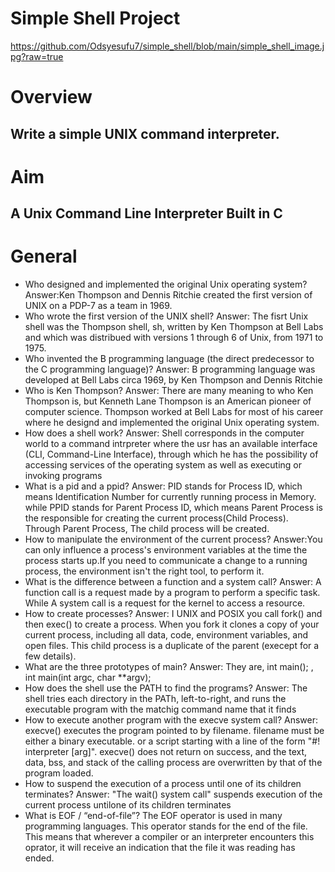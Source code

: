 # Simple Shell Project
https://github.com/Odsyesufu7/simple_shell/blob/main/simple_shell_image.jpg?raw=true
# Overview
## Write a simple UNIX command interpreter.
#  Aim
## A Unix Command Line Interpreter Built in C
# General 
* Who designed and implemented the original Unix operating system?
  Answer:Ken Thompson and Dennis Ritchie created the first version of UNIX on a PDP-7 as a team in 1969.
* Who wrote the first version of the UNIX shell?
  Answer: The fisrt Unix shell was the Thompson shell, sh, written by Ken Thompson at Bell Labs and which was distribued with versions 1 through 6 of Unix, from 1971   to 1975.
* Who invented the B programming language (the direct predecessor to the C programming language)?
  Answer: B programming language was developed at Bell Labs circa 1969, by Ken Thompson and Dennis Ritchie
* Who is Ken Thompson?
  Answer: There are many meaning to who Ken Thompson is, but Kenneth Lane Thompson is an American pioneer of computer science. Thompson worked at Bell Labs for most     of his career where he designd and implemented the original Unix operating system.
* How does a shell work?
  Answer: Shell corresponds in the computer world to a command intrpreter where the usr has an available interface (CLI, Command-Line Interface), through which he has   the possibility of accessing services of the operating system as well as executing or invoking programs
* What is a pid and a ppid?
  Answer: PID stands for Process ID, which means Identification Number for currently running process in Memory. while
  PPID stands for Parent Process ID, which means Parent Process is the responsible for creating the current process(Child Process). Through Parent Process, The child   process will be created.
* How to manipulate the environment of the current process?
  Answer:You can only influence a process's environment variables at the time the process starts up.If you need to communicate a change to a running process, the       environment isn't the right tool, to perform it.
* What is the difference between a function and a system call?
  Answer: A function call is a request made by a program to perform a specific task. While
  A system call is a request for the kernel to access a resource.
* How to create processes?
  Answer: I UNIX and POSIX you call fork() and then exec() to create a process. When you fork it clones a copy of your current process, including all data, code,       environment variables, and open files. This child process is a duplicate of the parent (execept for a few details). 
* What are the three prototypes of main?
  Answer: They are, int main(); , int main(int argc, char **argv);
* How does the shell use the PATH to find the programs?
  Answer: The shell tries each directory in the PATh, left-to-right, and runs the executable program with the matchig command name that it finds
* How to execute another program with the execve system call?
  Answer: execve() executes the program pointed to by filename. filename must be either a binary executable. or a script starting with a line of the form "#!           interpreter [arg]".
  execve() does not return on success, and the text, data, bss, and stack of the calling process are overwritten by that of the program loaded.
* How to suspend the execution of a process until one of its children terminates?
  Answer: "The wait() system call" suspends execution of the current process untilone of its children terminates
* What is EOF / “end-of-file”?
  The EOF operator is used in many programming languages. This operator stands for the end of the file. This means that wherever a compiler or an interpreter           encounters this oprator, it will receive an indication that the file it was reading has ended.
